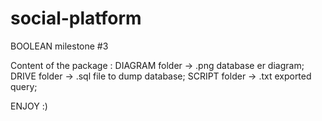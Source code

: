 # social-platform

BOOLEAN milestone #3

Content of the package :
DIAGRAM folder -> .png database er diagram;
DRIVE folder -> .sql file to dump database;
SCRIPT folder -> .txt exported query;

ENJOY :)